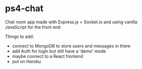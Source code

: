 # ps4-chat

Chat room app made with Express.js + Socket.io and using vanilla JavaScript for the front end

Things to add:
  - connect to MongoDB to store users and messages in there
  - add Auth for login but still have a 'demo' mode
  - maybe connect to a React frontend
  - put on Heroku
